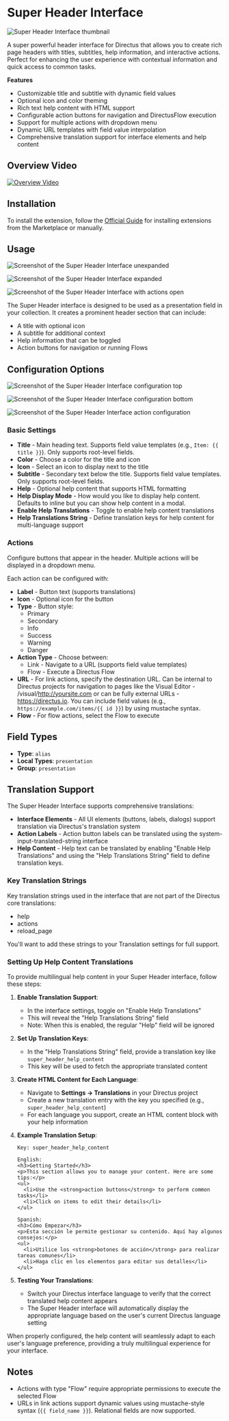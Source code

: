 # Super Header Interface

![Super Header Interface thumbnail](https://raw.githubusercontent.com/directus-labs/extensions/main/packages/super-header-interface/docs/super-header-interface.png)


A super powerful header interface for Directus that allows you to create rich page headers with titles, subtitles, help information, and interactive actions. Perfect for enhancing the user experience with contextual information and quick access to common tasks.

**Features**

- Customizable title and subtitle with dynamic field values
- Optional icon and color theming
- Rich text help content with HTML support
- Configurable action buttons for navigation and DirectusFlow execution
- Support for multiple actions with dropdown menu
- Dynamic URL templates with field value interpolation
- Comprehensive translation support for interface elements and help content

## Overview Video

[![Overview Video](http://img.youtube.com/vi/nLH9TURpneE/0.jpg)](http://www.youtube.com/watch?v=nLH9TURpneE)


## Installation

To install the extension, follow the [Official Guide](https://docs.directus.io/extensions/installing-extensions.html) for installing extensions from the Marketplace or manually.

## Usage

![Screenshot of the Super Header Interface unexpanded](https://raw.githubusercontent.com/directus-labs/extensions/main/packages/super-header-interface/docs/unexpanded.png)

![Screenshot of the Super Header Interface expanded](https://raw.githubusercontent.com/directus-labs/extensions/main/packages/super-header-interface/docs/expanded.png)

![Screenshot of the Super Header Interface with actions open](https://raw.githubusercontent.com/directus-labs/extensions/main/packages/super-header-interface/docs/actions.png)

The Super Header interface is designed to be used as a presentation field in your collection. It creates a prominent header section that can include:

- A title with optional icon
- A subtitle for additional context
- Help information that can be toggled
- Action buttons for navigation or running Flows

## Configuration Options

![Screenshot of the Super Header Interface configuration top](https://raw.githubusercontent.com/directus-labs/extensions/main/packages/super-header-interface/docs/config-top.png)

![Screenshot of the Super Header Interface configuration bottom](https://raw.githubusercontent.com/directus-labs/extensions/main/packages/super-header-interface/docs/config-bottom.png)

![Screenshot of the Super Header Interface action configuration](https://raw.githubusercontent.com/directus-labs/extensions/main/packages/super-header-interface/docs/actions.png)


### Basic Settings

- **Title** - Main heading text. Supports field value templates (e.g., `Item: {{ title }}`). Only supports root-level fields.
- **Color** - Choose a color for the title and icon
- **Icon** - Select an icon to display next to the title
- **Subtitle** - Secondary text below the title. Supports field value templates. Only supports root-level fields.
- **Help** - Optional help content that supports HTML formatting
- **Help Display Mode** - How would you like to display help content. Defaults to inline but you can show help content in a modal.
- **Enable Help Translations** - Toggle to enable help content translations
- **Help Translations String** - Define translation keys for help content for multi-language support

### Actions

Configure buttons that appear in the header. Multiple actions will be displayed in a dropdown menu.

Each action can be configured with:

- **Label** - Button text (supports translations)
- **Icon** - Optional icon for the button
- **Type** - Button style:
  - Primary
  - Secondary
  - Info
  - Success
  - Warning
  - Danger
- **Action Type** - Choose between:
  - Link - Navigate to a URL (supports field value templates)
  - Flow - Execute a Directus Flow
- **URL** - For link actions, specify the destination URL. Can be internal to Directus projects for navigation to pages like the Visual Editor - /visual/http://yoursite.com or can be fully external URLs - https://directus.io. You can include field values (e.g., `https://example.com/items/{{ id }}`) by using mustache syntax.
- **Flow** - For flow actions, select the Flow to execute

## Field Types

- **Type**: `alias`
- **Local Types**: `presentation`
- **Group**: `presentation`

## Translation Support

The Super Header Interface supports comprehensive translations:

- **Interface Elements** - All UI elements (buttons, labels, dialogs) support translation via Directus's translation system
- **Action Labels** - Action button labels can be translated using the system-input-translated-string interface
- **Help Content** - Help text can be translated by enabling "Enable Help Translations" and using the "Help Translations String" field to define translation keys.

### Key Translation Strings

Key translation strings used in the interface that are not part of the Directus core translations:
- help
- actions
- reload_page

You'll want to add these strings to your Translation settings for full support.

### Setting Up Help Content Translations

To provide multilingual help content in your Super Header interface, follow these steps:

1. **Enable Translation Support**:
   - In the interface settings, toggle on "Enable Help Translations"
   - This will reveal the "Help Translations String" field
   - Note: When this is enabled, the regular "Help" field will be ignored

2. **Set Up Translation Keys**:
   - In the "Help Translations String" field, provide a translation key like `super_header_help_content`
   - This key will be used to fetch the appropriate translated content

3. **Create HTML Content for Each Language**:
   - Navigate to **Settings → Translations** in your Directus project
   - Create a new translation entry with the key you specified (e.g., `super_header_help_content`)
   - For each language you support, create an HTML content block with your help information

4. **Example Translation Setup**:
   ```
   Key: super_header_help_content

   English:
   <h3>Getting Started</h3>
   <p>This section allows you to manage your content. Here are some tips:</p>
   <ul>
     <li>Use the <strong>action buttons</strong> to perform common tasks</li>
     <li>Click on items to edit their details</li>
   </ul>

   Spanish:
   <h3>Cómo Empezar</h3>
   <p>Esta sección le permite gestionar su contenido. Aquí hay algunos consejos:</p>
   <ul>
     <li>Utilice los <strong>botones de acción</strong> para realizar tareas comunes</li>
     <li>Haga clic en los elementos para editar sus detalles</li>
   </ul>
   ```

5. **Testing Your Translations**:
   - Switch your Directus interface language to verify that the correct translated help content appears
   - The Super Header interface will automatically display the appropriate language based on the user's current Directus language setting

When properly configured, the help content will seamlessly adapt to each user's language preference, providing a truly multilingual experience for your interface.

## Notes
- Actions with type "Flow" require appropriate permissions to execute the selected Flow
- URLs in link actions support dynamic values using mustache-style syntax (`{{ field_name }}`). Relational fields are now supported.
